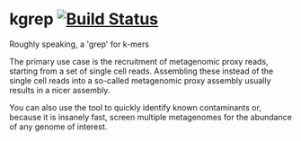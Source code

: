kgrep [![Build Status](https://magnum.travis-ci.com/abremges/kgrep.svg?token=Ebg4XZAcowyajM89NgpH)](https://magnum.travis-ci.com/abremges/kgrep)
=====

Roughly speaking, a 'grep' for k-mers

The primary use case is the recruitment of metagenomic proxy reads, starting from a set of single cell reads. Assembling these instead of the single cell reads into a so-called metagenomic proxy assembly usually results in a nicer assembly.

You can also use the tool to quickly identify known contaminants or, because it is insanely fast, screen multiple metagenomes for the abundance of any genome of interest.
